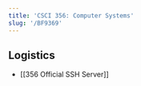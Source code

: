 ```yaml
---
title: 'CSCI 356: Computer Systems'
slug: '/BF9369'
---
```


## Logistics

- [[356 Official SSH Server]]
